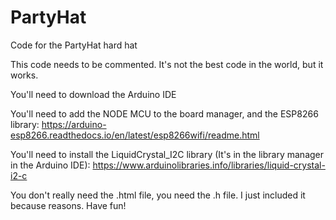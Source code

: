 # PartyHat
Code for the PartyHat hard hat

This code needs to be commented. It's not the best code in the world, but it works.

You'll need to download the Arduino IDE

You'll need to add the NODE MCU to the board manager, and the ESP8266 library:
  https://arduino-esp8266.readthedocs.io/en/latest/esp8266wifi/readme.html
   
You'll need to install the LiquidCrystal_I2C library (It's in the library manager in the Arduino IDE):
  https://www.arduinolibraries.info/libraries/liquid-crystal-i2-c

  
You don't really need the .html file, you need the .h file.  I just included it because reasons.
Have fun!
